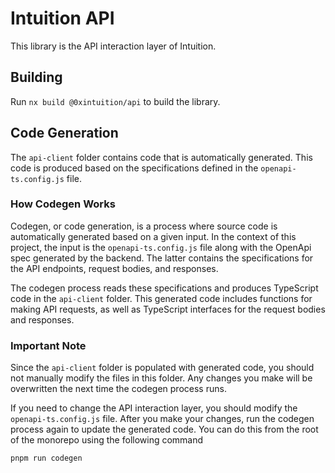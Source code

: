 # Intuition API

This library is the API interaction layer of Intuition.

## Building

Run `nx build @0xintuition/api` to build the library.

## Code Generation

The `api-client` folder contains code that is automatically generated. This code is produced based on the specifications defined in the `openapi-ts.config.js` file.

### How Codegen Works

Codegen, or code generation, is a process where source code is automatically generated based on a given input. In the context of this project, the input is the `openapi-ts.config.js` file along with the OpenApi spec generated by the backend. The latter contains the specifications for the API endpoints, request bodies, and responses.

The codegen process reads these specifications and produces TypeScript code in the `api-client` folder. This generated code includes functions for making API requests, as well as TypeScript interfaces for the request bodies and responses.

### Important Note

Since the `api-client` folder is populated with generated code, you should not manually modify the files in this folder. Any changes you make will be overwritten the next time the codegen process runs.

If you need to change the API interaction layer, you should modify the `openapi-ts.config.js` file. After you make your changes, run the codegen process again to update the generated code. You can do this from the root of the monorepo using the following command

```bash
pnpm run codegen
```

